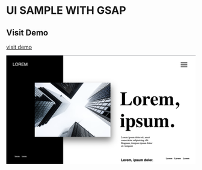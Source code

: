 # UI SAMPLE WITH GSAP

## Visit Demo

[visit demo](https://landingpage-orcin.vercel.app/)

![screenshot](./ss.png)
